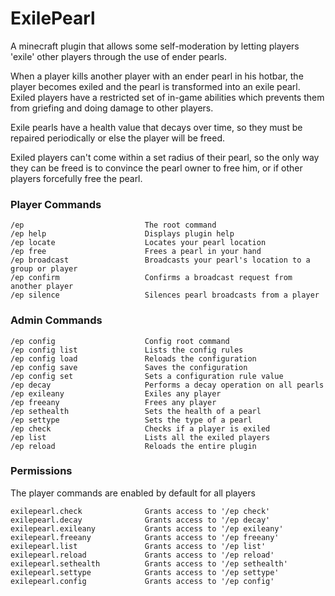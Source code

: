 # ExilePearl
A minecraft plugin that allows some self-moderation by letting players 'exile' other players through the use of ender pearls. 

When a player kills another player with an ender pearl in his hotbar, the player becomes exiled and the pearl is transformed into an exile pearl. Exiled players have a restricted set of in-game abilities which prevents them from griefing and doing damage to other players.

Exile pearls have a health value that decays over time, so they must be repaired periodically or else the player will be freed. 

Exiled players can't come within a set radius of their pearl, so the only way they can be freed is to convince the pearl owner to free him, or if other players forcefully free the pearl.

### Player Commands
    /ep                           The root command
    /ep help                      Displays plugin help
    /ep locate                    Locates your pearl location
    /ep free                      Frees a pearl in your hand
    /ep broadcast                 Broadcasts your pearl's location to a group or player
    /ep confirm                   Confirms a broadcast request from another player
    /ep silence                   Silences pearl broadcasts from a player
    
### Admin Commands
    /ep config                    Config root command
    /ep config list               Lists the config rules
    /ep config load               Reloads the configuration
    /ep config save               Saves the configuration
    /ep config set                Sets a configuration rule value
    /ep decay                     Performs a decay operation on all pearls
    /ep exileany                  Exiles any player
    /ep freeany                   Frees any player
    /ep sethealth                 Sets the health of a pearl
    /ep settype                   Sets the type of a pearl
    /ep check                     Checks if a player is exiled
    /ep list                      Lists all the exiled players
    /ep reload                    Reloads the entire plugin
    
### Permissions
  The player commands are enabled by default for all players
  
    exilepearl.check              Grants access to '/ep check'
    exilepearl.decay              Grants access to '/ep decay'
    exilepearl.exileany           Grants access to '/ep exileany'
    exilepearl.freeany            Grants access to '/ep freeany'
    exilepearl.list               Grants access to '/ep list'
    exilepearl.reload             Grants access to '/ep reload'
    exilepearl.sethealth          Grants access to '/ep sethealth'
    exilepearl.settype            Grants access to '/ep settype'
    exilepearl.config             Grants access to '/ep config'
